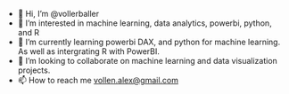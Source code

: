 - 👋 Hi, I’m @vollerballer
- 👀 I’m interested in machine learning, data analytics, powerbi, python, and R
- 🌱 I’m currently learning powerbi DAX, and python for machine learning. As well as intergrating R with PowerBI.
- 💞️ I’m looking to collaborate on machine learning and data visualization projects.
- 📫 How to reach me vollen.alex@gmail.com

<!---
vollerballer/vollerballer is a ✨ special ✨ repository because its `README.md` (this file) appears on your GitHub profile.
You can click the Preview link to take a look at your changes.
--->
